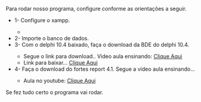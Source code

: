 <p>Para rodar nosso programa, configure conforme as orientações a seguir.</p>
<ul>
    <li>1- Configure o xampp.</li>
        <ul>
            <li><img src="https://satnew.com.br/wp-content/uploads/2024/02/Capturar.png" alt=""></li>
        </ul>
    <li>2- Importe o banco de dados.</li>
    <li>3- Com o delphi 10.4 baixado, faça o download da BDE do delphi 10.4. </li>
    <ul>
        <li>Segue o link para download.. Video aula ensinando: <a href="https://youtu.be/3-1fRIrrpS4?si=XOMtG7cuSNjjZxU1">Clique Aqui</a></li>
        <li>Link para baixar… <a href="https://www.youtube.com/redirect?event=video_description&redir_token=QUFFLUhqblE3WUVwVG8yQXRJYXBUX1hDaXFFUmNXOVIyZ3xBQ3Jtc0tsZFlIbWxQWnRSalNPOTNDc1pqRUFkRF9tcWhCSm8tUzFGVThXQWttcGcwUzRLdmJHN0h4bWM3VVNBeUpSWUZmY2FMUzVvSS1EWWRpSlVIMmpWUzNQMDNCeWxpLWlPNUFaLTNpX0NUOHlGdTdYTHV1RQ&q=https%3A%2F%2Fwww.mediafire.com%2Ffile%2F1wfl9zd6ke6bij3%2FBDE_Installer_for_RAD_Studio_10.4_Sydney.rar%2Ffile&v=3-1fRIrrpS4">Clique Aqui</a></li>
    </ul>
    <li>4- Faça o download do fortes report 4.1. Segue a vídeo aula ensinando…</li>
    <ul>
        <li>Aula no youtube: <a href="https://youtu.be/Yy63PiQU65w?si=qKqAdpbPAMfAa0yo">Clique Aqui</a></li>
    </ul>
</ul>
<p>Se fez tudo certo o programa vai rodar.</p>

